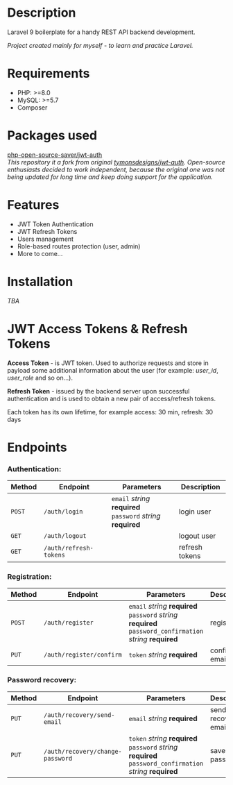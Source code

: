 # Description
Laravel 9 boilerplate for a handy REST API backend development.<br />

_Project created mainly for myself - to learn and practice Laravel._

# Requirements
* PHP: >=8.0 
* MySQL: >=5.7
* Composer

# Packages used
[php-open-source-saver/jwt-auth](https://github.com/PHP-Open-Source-Saver/jwt-auth "php-open-source-saver/jwt-auth") <br />
_This repository it a fork from original [tymonsdesigns/jwt-auth](https://github.com/tymondesigns/jwt-auth/ "tymonsdesigns/jwt-auth"). Open-source enthusiasts decided to work independent, because the original one was not being updated for long time and keep doing support for the application._

# Features
- JWT Token Authentication
- JWT Refresh Tokens
- Users management
- Role-based routes protection (user, admin)
- More to come...

# Installation
_TBA_

# JWT Access Tokens & Refresh Tokens

**Access Token** - is JWT token. Used to authorize requests and store in payload some additional information about the user (for example: _user_id_, _user_role_ and so on...).

**Refresh Token** - issued by the backend server upon successful authentication and is used to obtain a new pair of access/refresh tokens.

Each token has its own lifetime, for example access: 30 min, refresh: 30 days

# Endpoints

### Authentication:
| Method | Endpoint                         | Parameters                                                                                                           | Description         |
|--------|----------------------------------|----------------------------------------------------------------------------------------------------------------------|---------------------|
| `POST` | `/auth/login`                    | `email` *string* **required**<br/>`password` *string* **required**                                                   | login user          |
| `GET`  | `/auth/logout`                   |                                                                                                                      | logout user         |
| `GET`  | `/auth/refresh-tokens`           |                                                                                                                      | refresh tokens      |


### Registration:
| Method | Endpoint                         | Parameters                                                                                                           | Description         |
|--------|----------------------------------|----------------------------------------------------------------------------------------------------------------------|---------------------|
| `POST` | `/auth/register`                 | `email` *string* **required**<br/>`password` *string* **required**<br/>`password_confirmation` *string* **required** | registration        |
| `PUT`  | `/auth/register/confirm`         | `token` *string* **required**                                                                                        | confirm email       |


### Password recovery:
| Method | Endpoint                         | Parameters                                                                                                           | Description         |
|--------|----------------------------------|----------------------------------------------------------------------------------------------------------------------|---------------------|
| `PUT`  | `/auth/recovery/send-email`      | `email` *string* **required**                                                                                        | send recovery email |
| `PUT`  | `/auth/recovery/change-password` | `token` *string* **required**<br/>`password` *string* **required**<br/>`password_confirmation` *string* **required** | save new password   |
